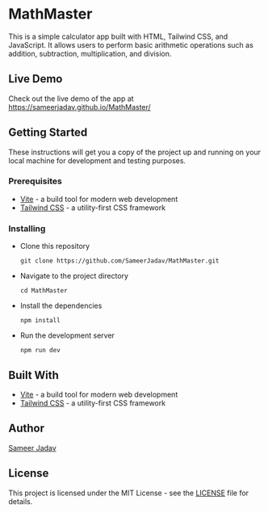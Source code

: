 # MathMaster

This is a simple calculator app built with HTML, Tailwind CSS, and JavaScript. It allows users to perform basic arithmetic operations such as addition, subtraction, multiplication, and division.

## Live Demo

Check out the live demo of the app at https://sameerjadav.github.io/MathMaster/

## Getting Started

These instructions will get you a copy of the project up and running on your local machine for development and testing purposes.

### Prerequisites

- [Vite](https://vitejs.dev) - a build tool for modern web development
- [Tailwind CSS](https://tailwindcss.com) - a utility-first CSS framework

### Installing

- Clone this repository
  ```
  git clone https://github.com/SameerJadav/MathMaster.git
  ```
- Navigate to the project directory
  ```
  cd MathMaster
  ```
- Install the dependencies
  ```
  npm install
  ```
- Run the development server
  ```
  npm run dev
  ```

## Built With

- [Vite](https://vitejs.dev) - a build tool for modern web development
- [Tailwind CSS](https://tailwindcss.com) - a utility-first CSS framework

## Author

[Sameer Jadav](https://github.com/SameerJadav)

## License

This project is licensed under the MIT License - see the [LICENSE](LICENSE) file for details.

